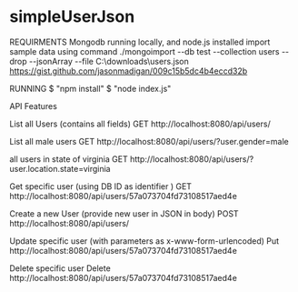 # simpleUserJson

REQUIRMENTS
Mongodb running locally, and node.js installed
import sample data using command ./mongoimport --db test --collection users --drop --jsonArray --file C:\downloads\users.json
https://gist.github.com/jasonmadigan/009c15b5dc4b4eccd32b

RUNNING
$ "npm install"
$ "node index.js"


API Features

List all Users (contains all fields)
GET http://localhost:8080/api/users/

List all male users
GET http://localhost:8080/api/users/?user.gender=male

all users in state of virginia
GET http://localhost:8080/api/users/?user.location.state=virginia


Get specific user (using DB ID as identifier )
GET http://localhost:8080/api/users/57a073704fd73108517aed4e

Create a new User  (provide new user in JSON in body)
POST http://localhost:8080/api/users/

Update specific user  (with parameters as x-www-form-urlencoded)
Put http://localhost:8080/api/users/57a073704fd73108517aed4e  

Delete specific user 
Delete http://localhost:8080/api/users/57a073704fd73108517aed4e 
